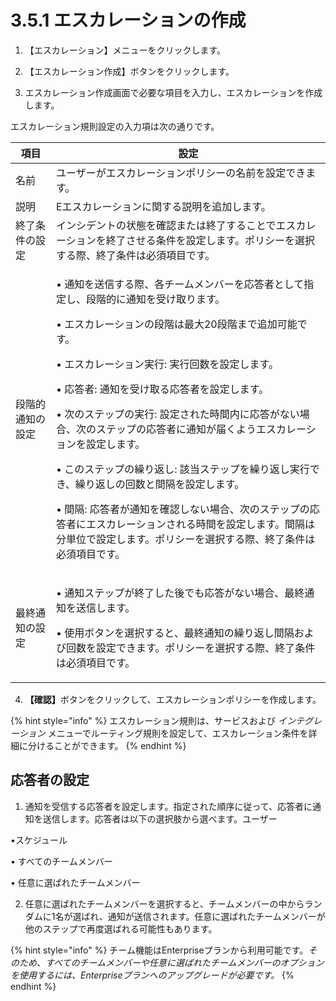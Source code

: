 # 3.5.1 エスカレーションの作成

1. 【エスカレーション】メニューをクリックします。



2. 【エスカレーション作成】ボタンをクリックします。



3. エスカレーション作成画面で必要な項目を入力し、エスカレーションを作成します。



エスカレーション規則設定の入力項は次の通りです。

| 項目       | 設定                                                                                                                                                                                                                                                                                                                                                                                         |
| -------- | ------------------------------------------------------------------------------------------------------------------------------------------------------------------------------------------------------------------------------------------------------------------------------------------------------------------------------------------------------------------------------------------ |
| 名前       | ユーザーがエスカレーションポリシーの名前を設定できます。                                                                                                                                                                                                                                                                                                                                                               |
| 説明       | Eエスカレーションに関する説明を追加します。                                                                                                                                                                                                                                                                                                                                                                     |
| 終了条件の設定  | インシデントの状態を確認または終了することでエスカレーションを終了させる条件を設定します。ポリシーを選択する際、終了条件は必須項目です。                                                                                                                                                                                                                                                                                                                       |
| 段階的通知の設定 | <p>• 通知を送信する際、各チームメンバーを応答者として指定し、段階的に通知を受け取ります。</p><p>• エスカレーションの段階は最大20段階まで追加可能です。</p><p>• エスカレーション実行: 実行回数を設定します。</p><p>• 応答者: 通知を受け取る応答者を設定します。</p><p>• 次のステップの実行: 設定された時間内に応答がない場合、次のステップの応答者に通知が届くようエスカレーションを設定します。</p><p>• このステップの繰り返し: 該当ステップを繰り返し実行でき、繰り返しの回数と間隔を設定します。</p><p> </p><p>• 間隔: 応答者が通知を確認しない場合、次のステップの応答者にエスカレーションされる時間を設定します。間隔は分単位で設定します。ポリシーを選択する際、終了条件は必須項目です。</p> |
| 最終通知の設定  | <p>• 通知ステップが終了した後でも応答がない場合、最終通知を送信します。</p><p> </p><p>• 使用ボタンを選択すると、最終通知の繰り返し間隔および回数を設定できます。ポリシーを選択する際、終了条件は必須項目です。</p>                                                                                                                                                                                                                                                                     |



4. **【確認】**&#x30DC;タンをクリックして、エスカレーションポリシーを作成します。

{% hint style="info" %}
エスカレーション規則は、サービスおよび _インテグレーション_ メニューでルーティング規則を設定して、エスカレーション条件を詳細に分けることができます。
{% endhint %}



## **応答者の設定**

1. 通知を受信する応答者を設定します。指定された順序に従って、応答者に通知を送信します。応答者は以下の選択肢から選べます。ユーザー



•スケジュール&#x20;

• すべてのチームメンバー&#x20;

• 任意に選ばれたチームメンバー



2. 任意に選ばれたチームメンバーを選択すると、チームメンバーの中からランダムに1名が選ばれ、通知が送信されます。任意に選ばれたチームメンバーが他のステップで再度選ばれる可能性もあります。

{% hint style="info" %}
チーム機能はEnterpriseプランから利用可能です。_そのため、すべてのチームメンバーや任意に選ばれたチームメンバーのオプションを使用するには、Enterpriseプランへのアップグレードが必要です。_
{% endhint %}
